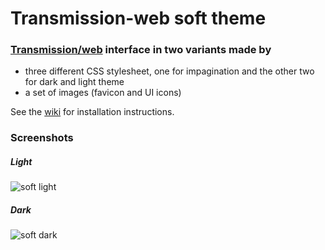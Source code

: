 Transmission-web soft theme
===

### [Transmission/web](https://github.com/transmission/transmission) interface in two variants made by

 * three different CSS stylesheet, one for impagination and the other two for dark and light theme
 * a set of images (favicon and UI icons)

See the [wiki](https://git.eigenlab.org/sbiego/transmission-web-soft-theme/wikis/home) for installation instructions.

### Screenshots  

##### Light  

![soft light](https://git.eigenlab.org/sbiego/transmission-web-soft-theme/raw/testing/transmission-web-soft-light-screen.png)

##### Dark  

![soft dark](https://git.eigenlab.org/sbiego/transmission-web-soft-theme/raw/testing/transmission-web-soft-dark-screen.png)
